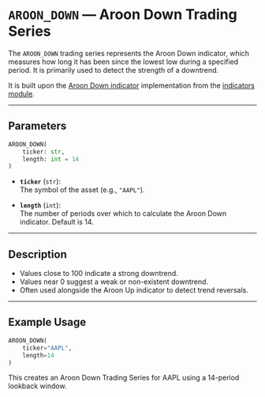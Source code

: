 # `AROON_DOWN` — Aroon Down Trading Series

The `AROON_DOWN` trading series represents the Aroon Down indicator, which measures how long it has been since the lowest low during a specified period. It is primarily used to detect the strength of a downtrend.

It is built upon the [Aroon Down indicator](../../../../trading_strategy_tester/indicators/trend/aroon.py) implementation from the [indicators module](../indicators.md).

---

## Parameters

```python
AROON_DOWN(
    ticker: str,
    length: int = 14
)
```

- **`ticker`** (`str`):  
  The symbol of the asset (e.g., `"AAPL"`).

- **`length`** (`int`):  
  The number of periods over which to calculate the Aroon Down indicator. Default is 14.

---

## Description

- Values close to 100 indicate a strong downtrend.
- Values near 0 suggest a weak or non-existent downtrend.
- Often used alongside the Aroon Up indicator to detect trend reversals.

---

## Example Usage

```python
AROON_DOWN(
    ticker="AAPL",
    length=14
)
```

This creates an Aroon Down Trading Series for AAPL using a 14-period lookback window.
